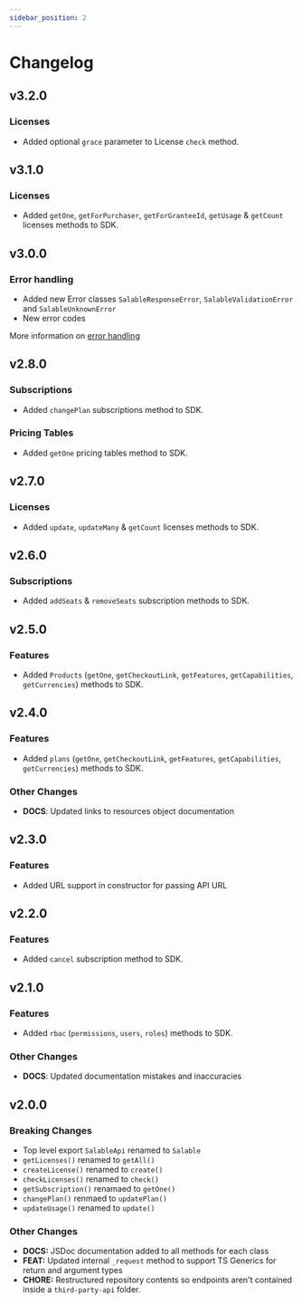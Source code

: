 ```yaml
---
sidebar_position: 2
---
```


# Changelog

## v3.2.0

### Licenses

- Added optional `grace` parameter to License `check` method.

## v3.1.0

### Licenses

- Added `getOne`, `getForPurchaser`, `getForGranteeId`, `getUsage` & `getCount` licenses methods to SDK.

## v3.0.0

### Error handling

- Added new Error classes `SalableResponseError`, `SalableValidationError` and `SalableUnknownError`
- New error codes

More information on [error handling](./errors.md)

## v2.8.0

### Subscriptions

- Added `changePlan` subscriptions method to SDK.

### Pricing Tables

- Added `getOne` pricing tables method to SDK.

## v2.7.0

### Licenses

- Added `update`, `updateMany` & `getCount` licenses methods to SDK.

## v2.6.0

### Subscriptions

- Added `addSeats` & `removeSeats` subscription methods to SDK.

## v2.5.0

### Features

- Added `Products` (`getOne`, `getCheckoutLink`, `getFeatures`, `getCapabilities`, `getCurrencies`) methods to SDK.

## v2.4.0

### Features

- Added `plans` (`getOne`, `getCheckoutLink`, `getFeatures`, `getCapabilities`, `getCurrencies`) methods to SDK.

### Other Changes

- **DOCS**: Updated links to resources object documentation

## v2.3.0

### Features

- Added URL support in constructor for passing API URL

## v2.2.0

### Features

- Added `cancel` subscription method to SDK.

## v2.1.0

### Features

- Added `rbac` (`permissions`, `users`, `roles`) methods to SDK.

### Other Changes

- **DOCS**: Updated documentation mistakes and inaccuracies

## v2.0.0

### Breaking Changes

- Top level export `SalableApi` renamed to `Salable`
- `getLicenses()` renamed to `getAll()`
- `createLicense()` renamed to `create()`
- `checkLicenses()` renamed to `check()`
- `getSubscription()` renamaed to `getOne()`
- `changePlan()` renmaed to `updatePlan()`
- `updateUsage()` renamed to `update()`

### Other Changes

- **DOCS:** JSDoc documentation added to all methods for each class
- **FEAT:** Updated internal `_request` method to support TS Generics for return and argument types
- **CHORE:** Restructured repository contents so endpoints aren't contained inside a `third-party-api` folder.
